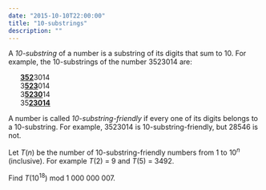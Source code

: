 ```yaml
---
date: "2015-10-10T22:00:00"
title: "10-substrings"
description: ""
---
```


<p>A <i>10-substring</i> of a number is a substring of its digits that sum to 10. For example, the 10-substrings of the number 3523014 are:</p>
<ul style="list-style-type:none;"><li><b><u>352</u></b>3014</li>
<li>3<b><u>523</u></b>014</li>
<li>3<b><u>5230</u></b>14</li>
<li>35<b><u>23014</u></b></li></ul><p>A number is called <i>10-substring-friendly</i> if every one of its digits belongs to a 10-substring. For example, 3523014 is 10-substring-friendly, but 28546 is not.</p>
<p>Let <var>T</var>(<var>n</var>) be the number of 10-substring-friendly numbers from 1 to 10<sup><var>n</var></sup> (inclusive).
For example <var>T</var>(2) = 9 and <var>T</var>(5) = 3492.</p>
<p>Find <var>T</var>(10<sup>18</sup>) mod 1 000 000 007.</p>

